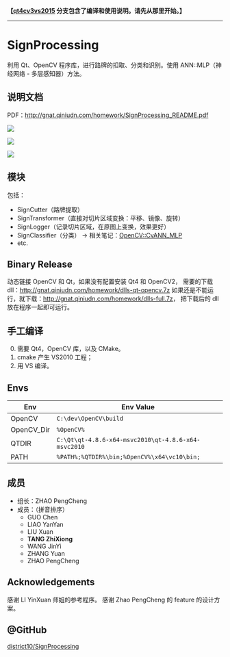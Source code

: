 **【[qt4cv3vs2015](https://github.com/district10/SignProcessing/tree/qt4cv3vs2015) 分支包含了编译和使用说明。请先从那里开始。】**

---

# SignProcessing

利用 Qt、OpenCV 程序库，进行路牌的扣取、分类和识别。使用 ANN::MLP（神经网络 - 多层感知器）方法。

## 说明文档

PDF：<http://gnat.qiniudn.com/homework/SignProcessing_README.pdf>

![](http://gnat.qiniudn.com/homework/SignProcessing_demo_b.jpg)

![](http://gnat.qiniudn.com/homework/SignProcessing_demo_a.bmp)

![](http://whudoc.qiniudn.com/2016/annlau-ppt.png)

## 模块

包括：

* SignCutter（路牌提取）
* SignTransformer（直接对切片区域变换：平移、镜像、旋转）
* SignLogger（记录切片区域，在原图上变换，效果更好）
* SignClassifier（分类） &rarr; 相关笔记：[OpenCV::CvANN_MLP](http://tangzx.qiniudn.com/post-0072-cvann-mlp.html)
* etc.

## Binary Release

动态链接 OpenCV 和 Qt，如果没有配置安装 Qt4 和 OpenCV2，
需要的下载 dll：<http://gnat.qiniudn.com/homework/dlls-qt-opencv.7z>
如果还是不能运行，就下载：<http://gnat.qiniudn.com/homework/dlls-full.7z>，
把下载后的 dll 放在程序一起即可运行。

## 手工编译

0. 需要 Qt4，OpenCV 库，以及 CMake。
1. cmake 产生 VS2010 工程；
2. 用 VS 编译。

## Envs

Env | Env Value
--- | ---
OpenCV | `C:\dev\OpenCV\build`
OpenCV_Dir | `%OpenCV%`
QTDIR | `C:\Qt\qt-4.8.6-x64-msvc2010\qt-4.8.6-x64-msvc2010`
PATH | `%PATH%;%QTDIR%\bin;%OpenCV%\x64\vc10\bin;`

## 成员

* 组长：ZHAO PengCheng
* 成员：（拼音排序）
    + GUO Chen
    + LIAO YanYan
    + LIU Xuan
    + **TANG ZhiXiong**
    + WANG JinYi
    + ZHANG Yuan
    + ZHAO PengCheng

## Acknowledgements

感谢 LI YinXuan 师姐的参考程序。
感谢 Zhao PengCheng 的 feature 的设计方案。

## @GitHub

[district10/SignProcessing](https://github.com/district10/SignProcessing)
